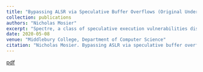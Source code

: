 ```yaml
---
title: "Bypassing ALSR via Speculative Buffer Overflows (Original Undergraduate Research Thesis)"
collection: publications
authors: "Nicholas Mosier"
excerpt: "Spectre, a class of speculative execution vulnerabilities disclosed in 2018, has demonstrated weaknesses in existing security protections. Attackers can exploit speculative buﬀer overflows, a Spectre variant, to achieve arbitrary speculative code execution in victims. The security community has not thoroughly explored which security protections speculative buﬀer overflows can bypass. Previous literature assesses that address space layout randomization (ASLR), a security protection in modern operating systems, eﬀectively mitigates speculative buﬀer overflow attacks. I present SpectreR2P, a host-based attack that discloses a victim’s ASLR-randomized code address via speculative buﬀer overflow, thereby demonstrating the ineﬀectiveness of ASLR against speculative buﬀer overflows."
date: 2020-05-08
venue: "Middlebury College, Department of Computer Science"
citation: "Nicholas Mosier. Bypassing ASLR via speculative buffer overflows. B.A. thesis, Department of Computer Science, Middlebury College, Middlebury, VT, 2020."
---
```

[pdf](/files/undergrad/theses/csci-bypassing-aslr.pdf)

